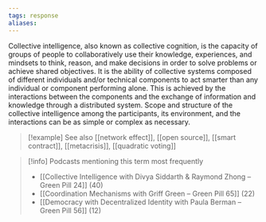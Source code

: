 ```yaml
---
tags: response
aliases:
---
```


Collective intelligence, also known as collective cognition, is the capacity of groups of people to collaboratively use their knowledge, experiences, and mindsets to think, reason, and make decisions in order to solve problems or achieve shared objectives. It is the ability of collective systems composed of different individuals and/or technical components to act smarter than any individual or component performing alone. This is achieved by the interactions between the components and the exchange of information and knowledge through a distributed system. Scope and structure of the collective intelligence among the participants, its environment, and the interactions can be as simple or complex as necessary.

> [!example] See also
> [[network effect]], [[open source]], [[smart contract]], [[metacrisis]], [[quadratic voting]]

> [!info] Podcasts mentioning this term most frequently
> * [[Collective Intelligence with Divya Siddarth & Raymond Zhong – Green Pill 24]] (40)
> * [[Coordination Mechanisms with Griff Green – Green Pill 65]] (22)
> * [[Democracy with Decentralized Identity with Paula Berman – Green Pill 56]] (12)
